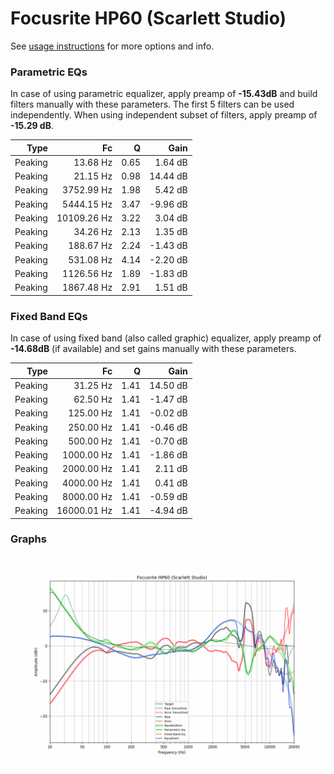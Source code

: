 # Focusrite HP60 (Scarlett Studio)
See [usage instructions](https://github.com/jaakkopasanen/AutoEq#usage) for more options and info.

### Parametric EQs
In case of using parametric equalizer, apply preamp of **-15.43dB** and build filters manually
with these parameters. The first 5 filters can be used independently.
When using independent subset of filters, apply preamp of **-15.29 dB**.

| Type    | Fc          |    Q | Gain     |
|--------:|------------:|-----:|---------:|
| Peaking | 13.68 Hz    | 0.65 | 1.64 dB  |
| Peaking | 21.15 Hz    | 0.98 | 14.44 dB |
| Peaking | 3752.99 Hz  | 1.98 | 5.42 dB  |
| Peaking | 5444.15 Hz  | 3.47 | -9.96 dB |
| Peaking | 10109.26 Hz | 3.22 | 3.04 dB  |
| Peaking | 34.26 Hz    | 2.13 | 1.35 dB  |
| Peaking | 188.67 Hz   | 2.24 | -1.43 dB |
| Peaking | 531.08 Hz   | 4.14 | -2.20 dB |
| Peaking | 1126.56 Hz  | 1.89 | -1.83 dB |
| Peaking | 1867.48 Hz  | 2.91 | 1.51 dB  |

### Fixed Band EQs
In case of using fixed band (also called graphic) equalizer, apply preamp of **-14.68dB**
(if available) and set gains manually with these parameters.

| Type    | Fc          |    Q | Gain     |
|--------:|------------:|-----:|---------:|
| Peaking | 31.25 Hz    | 1.41 | 14.50 dB |
| Peaking | 62.50 Hz    | 1.41 | -1.47 dB |
| Peaking | 125.00 Hz   | 1.41 | -0.02 dB |
| Peaking | 250.00 Hz   | 1.41 | -0.46 dB |
| Peaking | 500.00 Hz   | 1.41 | -0.70 dB |
| Peaking | 1000.00 Hz  | 1.41 | -1.86 dB |
| Peaking | 2000.00 Hz  | 1.41 | 2.11 dB  |
| Peaking | 4000.00 Hz  | 1.41 | 0.41 dB  |
| Peaking | 8000.00 Hz  | 1.41 | -0.59 dB |
| Peaking | 16000.01 Hz | 1.41 | -4.94 dB |

### Graphs
![](./Focusrite%20HP60%20(Scarlett%20Studio).png)